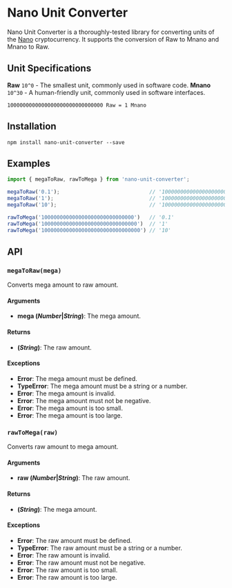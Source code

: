 # Nano Unit Converter

Nano Unit Converter is a thoroughly-tested library for converting units of the [Nano](https://nano.org/en) cryptocurrency. It supports the conversion of Raw to Mnano and Mnano to Raw.

## Unit Specifications

**Raw** `10^0` - The smallest unit, commonly used in software code.
**Mnano** `10^30` - A human-friendly unit, commonly used in software interfaces.

```
1000000000000000000000000000000 Raw = 1 Mnano
```

## Installation

```
npm install nano-unit-converter --save
```

## Examples

```js
import { megaToRaw, rawToMega } from 'nano-unit-converter';

megaToRaw('0.1');                             // '100000000000000000000000000000'
megaToRaw('1');                               // '1000000000000000000000000000000'
megaToRaw('10');                              // '10000000000000000000000000000000'

rawToMega('100000000000000000000000000000')   // '0.1'
rawToMega('1000000000000000000000000000000')  // '1'
rawToMega('10000000000000000000000000000000') // '10'
```

## API

### `megaToRaw(mega)`

Converts mega amount to raw amount.

#### Arguments

- **mega (_Number_|_String_)**: The mega amount.

#### Returns

- **(_String_)**: The raw amount.

#### Exceptions

- **Error**: The mega amount must be defined.
- **TypeError**: The mega amount must be a string or a number.
- **Error**: The mega amount is invalid.
- **Error**: The mega amount must not be negative.
- **Error**: The mega amount is too small.
- **Error**: The mega amount is too large.

### `rawToMega(raw)`

Converts raw amount to mega amount.

#### Arguments

- **raw (_Number_|_String_)**: The raw amount.

#### Returns

- **(_String_)**: The mega amount.

#### Exceptions

- **Error**: The raw amount must be defined.
- **TypeError**: The raw amount must be a string or a number.
- **Error**: The raw amount is invalid.
- **Error**: The raw amount must not be negative.
- **Error**: The raw amount is too small.
- **Error**: The raw amount is too large.
